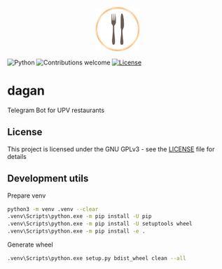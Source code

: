 <p align="center"><img width=20% src="https://github.com/asaezper/dagan/raw/develop/dagan/resources/logo.png"></p>

![Python](https://img.shields.io/badge/python-v3.5+-blue.svg)
![Contributions welcome](https://img.shields.io/badge/contributions-welcome-orange.svg)
[![License](https://img.shields.io/badge/license-GNU%20%20GPL%20v3.0-green.svg)](https://www.gnu.org/licenses/gpl-3.0.en.html)

# dagan
Telegram Bot for UPV restaurants

## License
This project is licensed under the GNU GPLv3 - see the [LICENSE](LICENSE.) file for details

## Development utils
Prepare venv
```bash
python3 -m venv .venv --clear
.venv\Scripts\python.exe -m pip install -U pip
.venv\Scripts\python.exe -m pip install -U setuptools wheel
.venv\Scripts\python.exe -m pip install -e .
```

Generate wheel
```bash
.venv\Scripts\python.exe setup.py bdist_wheel clean --all
```